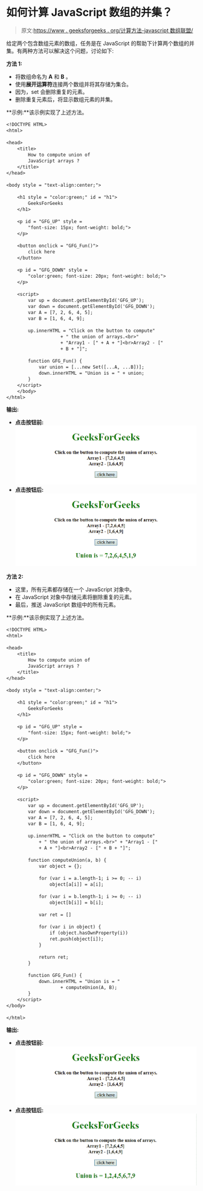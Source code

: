 # 如何计算 JavaScript 数组的并集？

> 原文:[https://www . geeksforgeeks . org/计算方法-javascript 数组联盟/](https://www.geeksforgeeks.org/how-to-compute-union-of-javascript-arrays/)

给定两个包含数组元素的数组，任务是在 JavaScript 的帮助下计算两个数组的并集。有两种方法可以解决这个问题，讨论如下:

**方法 1:**

*   将数组命名为 **A** 和 **B** 。
*   使用**展开运算符**连接两个数组并将其存储为集合。
*   因为，set 会删除重复的元素。
*   删除重复元素后，将显示数组元素的并集。

**示例:**该示例实现了上述方法。

```
<!DOCTYPE HTML> 
<html> 

<head> 
    <title> 
        How to compute union of
        JavaScript arrays ?
    </title>
</head>

<body style = "text-align:center;"> 

    <h1 style = "color:green;" id = "h1"> 
        GeeksForGeeks 
    </h1>

    <p id = "GFG_UP" style =
        "font-size: 15px; font-weight: bold;">
    </p>

    <button onclick = "GFG_Fun()">
        click here
    </button>

    <p id = "GFG_DOWN" style = 
        "color:green; font-size: 20px; font-weight: bold;">
    </p>

    <script> 
        var up = document.getElementById('GFG_UP');
        var down = document.getElementById('GFG_DOWN');
        var A = [7, 2, 6, 4, 5];
        var B = [1, 6, 4, 9];

        up.innerHTML = "Click on the button to compute"
                    + " the union of arrays.<br>" 
                    + "Array1 - [" + A + "]<br>Array2 - [" 
                    + B + "]";

        function GFG_Fun() {
            var union = [...new Set([...A, ...B])];
            down.innerHTML = "Union is = " + union;
        }
    </script> 
    </body> 
</html>
```

**输出:**

*   **点击按钮前:**
    ![](img/ab58764c58f6df124eab93ebefe84e94.png)
*   **点击按钮后:**
    ![](img/6f89f7179ff129dfb423d0883abb5cbc.png)

**方法 2:**

*   这里，所有元素都存储在一个 JavaScript 对象中。
*   在 JavaScript 对象中存储元素将删除重复的元素。
*   最后，推送 JavaScript 数组中的所有元素。

**示例:**该示例实现了上述方法。

```
<!DOCTYPE HTML> 
<html> 

<head> 
    <title> 
        How to compute union of
        JavaScript arrays ?
    </title>
</head>

<body style = "text-align:center;"> 

    <h1 style = "color:green;" id = "h1"> 
        GeeksForGeeks 
    </h1>

    <p id = "GFG_UP" style =
        "font-size: 15px; font-weight: bold;">
    </p>

    <button onclick = "GFG_Fun()">
        click here
    </button>

    <p id = "GFG_DOWN" style =
        "color:green; font-size: 20px; font-weight: bold;">
    </p>

    <script> 
        var up = document.getElementById('GFG_UP');
        var down = document.getElementById('GFG_DOWN');
        var A = [7, 2, 6, 4, 5];
        var B = [1, 6, 4, 9];

        up.innerHTML = "Click on the button to compute"
            + " the union of arrays.<br>" + "Array1 - ["
            + A + "]<br>Array2 - [" + B + "]";

        function computeUnion(a, b) {
            var object = {};

            for (var i = a.length-1; i >= 0; -- i)
                object[a[i]] = a[i];

            for (var i = b.length-1; i >= 0; -- i)
                object[b[i]] = b[i];

            var ret = []

            for (var i in object) {
                if (object.hasOwnProperty(i))
                ret.push(object[i]);
            }

            return ret;
        }

        function GFG_Fun() {
            down.innerHTML = "Union is = " 
                    + computeUnion(A, B);
        }
    </script> 
</body> 

</html>
```

**输出:**

*   **点击按钮前:**
    ![](img/ab58764c58f6df124eab93ebefe84e94.png)
*   **点击按钮后:**
    ![](img/a98b95ec04e043bfd8e199987cbb6929.png)
